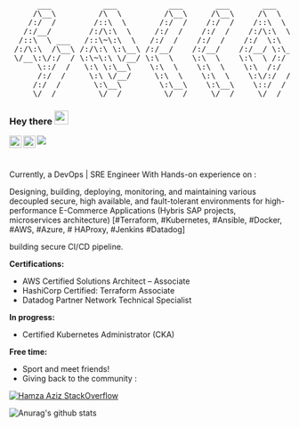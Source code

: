 <pre>
      ___           ___           ___       ___       ___     
     /\__\         /\  \         /\__\     /\__\     /\  \    
    /:/  /        /::\  \       /:/  /    /:/  /    /::\  \   
   /:/__/        /:/\:\  \     /:/  /    /:/  /    /:/\:\  \  
  /::\  \ ___   /::\~\:\  \   /:/  /    /:/  /    /:/  \:\  \ 
 /:/\:\  /\__\ /:/\:\ \:\__\ /:/__/    /:/__/    /:/__/ \:\__\
 \/__\:\/:/  / \:\~\:\ \/__/ \:\  \    \:\  \    \:\  \ /:/  /
      \::/  /   \:\ \:\__\    \:\  \    \:\  \    \:\  /:/  / 
      /:/  /     \:\ \/__/     \:\  \    \:\  \    \:\/:/  /  
     /:/  /       \:\__\        \:\__\    \:\__\    \::/  /   
     \/__/         \/__/         \/__/     \/__/     \/__/    
</pre>

### Hey there <img src="https://media.giphy.com/media/hvRJCLFzcasrR4ia7z/giphy.gif" width="25px">

<a href="https://twitter.com/Hamzaaz59751832">
  <img align="left" alt="Hamza Aziz| Twitter" width="22px" src="https://raw.githubusercontent.com/peterthehan/peterthehan/master/assets/twitter.svg" />
</a>
<a href="https://www.linkedin.com/in/hamza-a-z-i-z/">
  <img align="left" alt="Hamza aziz's LinkedIN" width="22px" src="https://raw.githubusercontent.com/peterthehan/peterthehan/master/assets/linkedin.svg" />
</a>

![](https://visitor-badge.glitch.me/badge?page_id=Hamza-Aziz.Hamza-Aziz)

<br />


Currently, a DevOps | SRE Engineer With Hands-on experience on :

Designing, building, deploying, monitoring, and maintaining various decoupled secure, high available, and fault-tolerant environments for high-performance E-Commerce Applications (Hybris SAP projects, microservices architecture)
[#Terraform, #Kubernetes, #Ansible, #Docker, #AWS, #Azure, # HAProxy, #Jenkins #Datadog]

building secure CI/CD pipeline.

**Certifications:**

 * AWS Certified Solutions Architect – Associate
 * HashiCorp Certified: Terraform Associate
 * Datadog Partner Network Technical Specialist

**In progress:**

 * Certified Kubernetes Administrator (CKA)

**Free time:**
 * Sport and meet friends!
 * Giving back to the community : 
 
[![Hamza Aziz StackOverflow](https://github-readme-stackoverflow.vercel.app/?userID=10735209)](https://stackoverflow.com/users/10735209/hamza)

![Anurag's github stats](https://github-readme-stats.vercel.app/api?username=Hamza-Aziz)



